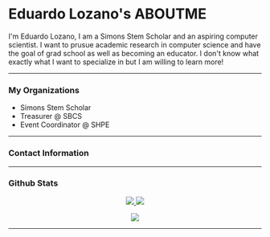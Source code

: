# Eduardo Lozano's ABOUTME
I'm Eduardo Lozano, I am a Simons Stem Scholar and an aspiring computer scientist. I want to prusue academic research in computer science and have the goal of grad school as well as becoming an educator. I don't know what exactly what I want to specialize in but I am willing to learn more!


---
### My Organizations
- Simons Stem Scholar
- Treasurer @ SBCS
- Event Coordinator @ SHPE
---

### Contact Information
<!-- Most Used Languages -->

---
### Github Stats

<p align="center", justify-content:"space-evenly">
  <!-- GitHub Score (Assuming a general contributions widget) -->
  <a href="https://github.com/anuraghazra/github-readme-stats">
    <img src="https://github-readme-stats.vercel.app/api?username=eduardoloz&show_icons=true&theme=dracula"/>
  </a>
  <!-- GitHub Streak -->
  <a href="https://github.com/DenverCoder1/github-readme-streak-stats">
    <img src="https://github-readme-streak-stats.herokuapp.com/?user=eduardoloz&theme=dracula"/>
  </a>

</p>
<!-- Most Used Languages -->
<p align="center">
  <a href="https://github.com/anuraghazra/github-readme-stats">
    <img align="center" src="https://github-readme-stats.vercel.app/api/top-langs/?username=eduardoloz&layout=compact&theme=dracula"/>
  </a>
</p>

---


